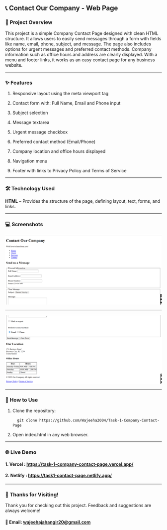 ## 📞 **Contact Our Company - Web Page**


### 📝 **Project Overview**


This project is a simple Company Contact Page designed with clean HTML structure. It allows users to easily send messages through a form with fields like name, email, phone, subject, and message. The page also includes options for urgent messages and preferred contact methods. Company information such as office hours and address are clearly displayed. With a menu and footer links, it works as an easy contact page for any business website.

---
### ✨ **Features**


1. Responsive layout using the meta viewport tag

2. Contact form with: Full Name, Email and Phone input

3. Subject selection

4. Message textarea

5. Urgent message checkbox

6. Preferred contact method (Email/Phone)

7. Company location and office hours displayed

8. Navigation menu

9. Footer with links to Privacy Policy and Terms of Service
---

### 🛠️ **Technology Used**

**HTML** –  Provides the structure of the page, defining layout, text, forms, and links.

---
### 💻 **Screenshots**


![Contact Page Screenshot](Screenshots/Contact_Page_1.png)






***





![Contact Page Screenshot](Screenshots/Contact_Page_3.png)

---

### 🚀 **How to Use**


1. Clone the repository:
   
         git clone https://github.com/Wajeeha2004/Task-1-Company-Contact-Page
   
3. Open index.html in any web browser.

---
### 🌐 **Live Demo**


#### 1. Vercel  :        https://task-1-company-contact-page.vercel.app/

#### 2. Netlify :        https://task1-contact-page.netlify.app/

---

### 🌟 **Thanks for Visiting!**

Thank you for checking out this project. Feedback and suggestions are always welcome!

#### 📧 Email: wajeehajahangir20@gmail.com  

